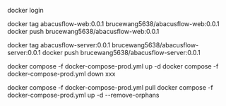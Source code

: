 docker login

docker tag abacusflow-web:0.0.1 brucewang5638/abacusflow-web:0.0.1
docker push brucewang5638/abacusflow-web:0.0.1

docker tag abacusflow-server:0.0.1 brucewang5638/abacusflow-server:0.0.1
docker push brucewang5638/abacusflow-server:0.0.1


docker compose -f docker-compose-prod.yml up -d
docker compose -f docker-compose-prod.yml down xxx

docker compose -f docker-compose-prod.yml pull
docker compose -f docker-compose-prod.yml up -d --remove-orphans

